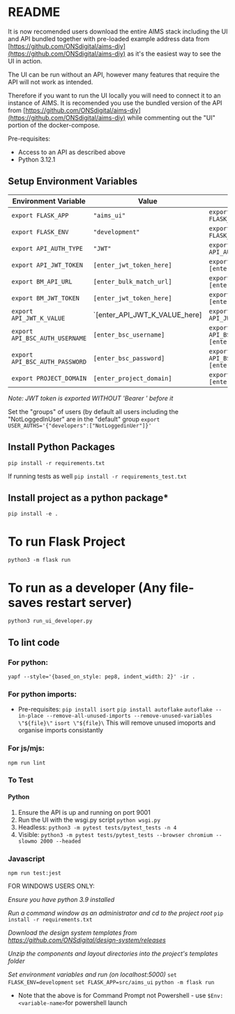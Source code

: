 # README

It is now recomended users download the entire AIMS stack including the UI and API bundled together with pre-loaded example address data from [https://github.com/ONSdigital/aims-diy](https://github.com/ONSdigital/aims-diy) as it's the easiest way to see the UI in action.

The UI can be run without an API, however many features that require the API will not work as intended. 

Therefore if you want to run the UI locally you will need to connect it to an instance of AIMS. It is recomended you use the bundled version of the API from [https://github.com/ONSdigital/aims-diy](https://github.com/ONSdigital/aims-diy) while commenting out the "UI" portion of the docker-compose.

Pre-requisites:
* Access to an API as described above
* Python 3.12.1

## Setup Environment Variables

| Environment Variable         | Value                      | Command                                     |
|-----------------------------|----------------------------|---------------------------------------------|
| `export FLASK_APP`          | `"aims_ui"`                | `export FLASK_APP="aims_ui"`                 |
| `export FLASK_ENV`          | `"development"`            | `export FLASK_ENV="development"`             |
| `export API_AUTH_TYPE`      | `"JWT"`                    | `export API_AUTH_TYPE="JWT"`                 |
| `export API_JWT_TOKEN`      | `[enter_jwt_token_here]`   | `export API_JWT_TOKEN="[enter_jwt_token_here]"` |
| `export BM_API_URL`         | `[enter_bulk_match_url]`   | `export BM_API_URL="[enter_bulk_match_url]"` |
| `export BM_JWT_TOKEN`       | `[enter_jwt_token_here]`   | `export BM_JWT_TOKEN="[enter_jwt_token_here]"` |
| `export API_JWT_K_VALUE` | `[enter_API_JWT_K_VALUE_here] | `export API_JWT_K_VALUE="NA"` |
| `export API_BSC_AUTH_USERNAME` | `[enter_bsc_username]`  | `export API_BSC_AUTH_USERNAME="[enter_bsc_username]"` |
| `export API_BSC_AUTH_PASSWORD` | `[enter_bsc_password]`  | `export API_BSC_AUTH_PASSWORD="[enter_bsc_password]"` |
| `export PROJECT_DOMAIN`     | `[enter_project_domain]`   | `export PROJECT_DOMAIN="[enter_project_domain]"` |
*Note: JWT token is exported WITHOUT 'Bearer ' before it*

Set the "groups" of users (by default all users including the "NotLoggedInUser" are in the "default" group
`export USER_AUTHS='{"developers":["NotLoggedinUer"]}'`


## Install Python Packages

`pip install -r requirements.txt`

If running tests as well
`pip install -r requirements_test.txt`

## Install project as a python package*

`pip install -e .`

# To run Flask Project

`python3 -m flask run`

# To run as a developer (Any file-saves restart server)
`python3 run_ui_developer.py`

## To lint code

### For python:
`yapf --style='{based_on_style: pep8, indent_width: 2}' -ir .`
### For python imports:
   - Pre-requisites: `pip install isort`
                     `pip install autoflake`
`autoflake --in-place --remove-all-unused-imports --remove-unused-variables \"${file}\"`
`isort \"${file}\`
This will remove unused imoports and organise imports consistantly

### For js/mjs:
`npm run lint`  

### To Test

#### Python
1. Ensure the API is up and running on port 9001
2. Run the UI with the wsgi.py script `python wsgi.py`
3. Headless: `python3 -m pytest tests/pytest_tests -n 4`
4. Visible: `python3 -m pytest tests/pytest_tests --browser chromium --slowmo 2000 --headed`

### Javascript 
`npm run test:jest`

FOR WINDOWS USERS ONLY:

*Ensure you have python 3.9 installed*

*Run a command window as an administrator and cd to the project root*
`pip install -r requirements.txt`

*Download the design system templates from https://github.com/ONSdigital/design-system/releases*

*Unzip the components and layout directories into the project's templates folder*

*Set environment variables and run (on localhost:5000)*
`set FLASK_ENV=development`
`set FLASK_APP=src/aims_ui`
`python -m flask run`

* Note that the above is for Command Prompt not Powershell - use `$Env:<variable-name>`for powershell launch
